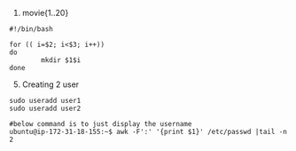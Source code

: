 1. movie{1..20} <br>
```console
#!/bin/bash

for (( i=$2; i<$3; i++))
do
        mkdir $1$i
done
```

5. Creating 2 user
```console
sudo useradd user1
sudo useradd user2
```
```console
#below command is to just display the username
ubuntu@ip-172-31-18-155:~$ awk -F':' '{print $1}' /etc/passwd |tail -n 2
```
